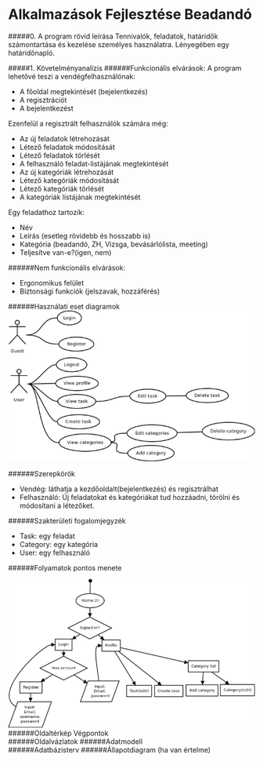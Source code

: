 # Alkalmazások Fejlesztése Beadandó

#####0. A program rövid leírása
Tennivalók, feladatok, határidők számontartása és kezelése személyes használatra. Lényegében egy határidőnapló.


#####1. Követelményanalízis
######Funkcionális elvárások:
A program lehetővé teszi a vendégfelhasználónak:
- A főoldal megtekintését (bejelentkezés)
- A regisztrációt
- A bejelentkezést

Ezenfelül a regisztrált felhasználók számára még:
- Az új feladatok létrehozását
- Létező feladatok módosítását
- Létező feladatok törlését
- A felhasználó feladat-listájának megtekintését
- Az új kategóriák létrehozását
- Létező kategóriák módosítását
- Létező kategóriák törlését
- A kategóriák listájának megtekintését

Egy feladathoz tartozik:
- Név
- Leírás (esetleg rövidebb és hosszabb is)
- Kategória (beadandó, ZH, Vizsga, bevásárlólista, meeting)
- Teljesítve van-e?(igen, nem)


######Nem funkcionális elvárások:
- Ergonomikus felület
- Biztonsági funkciók (jelszavak, hozzáférés)

######Használati eset diagramok 
![alt text](/readmePics/UseCase.png "Use Case")

######Szerepkörök
- Vendég: láthatja a kezdőoldalt(bejelentkezés) és regisztrálhat
- Felhasználó: Új feladatokat és kategóriákat tud hozzáadni, törölni és módosítani a létezőket.

######Szakterületi fogalomjegyzék	
- Task: egy feladat
- Category: egy kategória
- User: egy felhasználó

######Folyamatok pontos menete	

![alt text](/readmePics/flowchart.png "Flowchart")
######Oldaltérkép	Végpontok	
######Oldalvázlatok	
######Adatmodell	
######Adatbázisterv	
######Állapotdiagram (ha van értelme)	